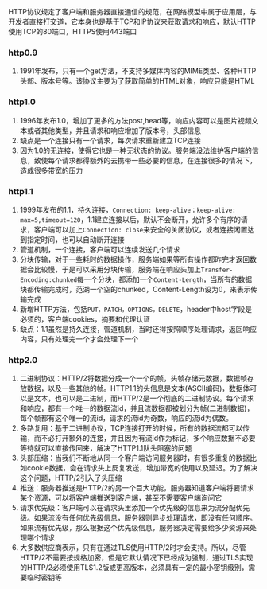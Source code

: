 HTTP协议规定了客户端和服务器直接通信的规范，在网络模型中属于应用层，与开发者直接打交道，它本身也是基于TCP和IP协议来获取请求和响应，默认HTTP使用TCP的80端口，HTTPS使用443端口

### http0.9
1. 1991年发布，只有一个get方法，不支持多媒体内容的MIME类型、各种HTTP头部、版本号等。该协议主要为了获取简单的HTML对象，响应只能是HTML

### http1.0
1. 1996年发布1.0，增加了更多的方法post,head等，响应内容可以是图片视频文本或者其他类型，并且请求和响应增加了版本号，头部信息
2. 缺点是一个连接只有一个请求，每次请求重新建立TCP连接
3. 因为1.0的无连接，使得它也是一种无状态的协议。服务端没法维护客户端的信息，致使每个请求都得额外的去携带一些必要的信息，在连接很多的情况下，造成很多带宽的压力

### http1.1
1. 1999年发布的1.1，持久连接，`Connection: keep-alive；keep-alive: max=5,timeout=120`，1.1建立连接以后，默认不会断开，允许多个有序的请求，客户端可以加上`Connection: close`来安全的关闭协议，或者连接闲置达到指定时间，也可以自动断开连接
2. 管道机制，一个连接，客户端可以连续发送几个请求
3. 分块传输，对于一些耗时的数据操作，服务端如果等所有操作都昨完才返回数据会比较慢，于是可以采用分块传输，服务端在响应头加上`Transfer-Encoding:chunked`每一个分块，都添加一个`Content-Length`，当所有的数据块都传输完成时，范湖一个空的chunked，Content-Length设为0，来表示传输完成
4. 新增HTTP方法，包括`PUT，PATCH，OPTIONS，DELETE`，header中host字段是必须的，客户端cookies，摘要和代理认证
5. 缺点：1.1虽然是持久连接，管道机制，当时还得按照顺序处理请求，返回响应内容，只有处理完一个才会处理下一个

### http2.0
1. 二进制协议：HTTP/2将数据分成一个一个的帧，头帧存储元数据，数据帧存放数据，以及一些其他的帧。HTTP1.1的头信息是文本(ASCII编码)，数据体可以是文本，也可以是二进制，而HTTP/2是一个彻底的二进制协议。每个请求和响应，都有一个唯一的数据流id，并且流数据都被划分为帧(二进制数据)，每个帧都有这个唯一的流id，请求的流id为奇数，响应的流id为偶数。
2. 多路复用：基于二进制协议，TCP连接打开的时候，所有的数据流都可以传输，而不必打开额外的连接，并且因为有流id作为标记，多个响应数据不必要等待就可以直接传回来，解决了HTTP1.1队头阻塞的问题
3. 头部压缩：当我们不断地从同一个客户端访问服务器时，有很多重复的数据比如cookie数据，会在请求头上反复发送，增加带宽的使用以及延迟。为了解决这个问题，HTTP/2引入了头压缩
4. 推送：服务器推送是HTTP/2的另一个巨大功能，服务器知道客户端将要请求某个资源，可以将客户端推送到客户端，甚至不需要客户端询问它
5. 请求优先级：客户端可以在请求头里添加一个优先级的信息来为流分配优先级。如果流没有任何优先级信息，服务器则异步处理请求，即没有任何顺序。如果流有优先级，那么根据这个优先级信息，服务器决定需要给多少资源来处理哪个请求
6. 大多数供应商表示，只有在通过TLS使用HTTP/2时才会支持。所以，尽管HTTP/2不需要按规格加密，但是它默认情况下已经成为强制，通过TLS实现的HTTP/2必须使用TLS1.2版或更高版本，必须具有一定的最小密钥级别，需要临时密钥等